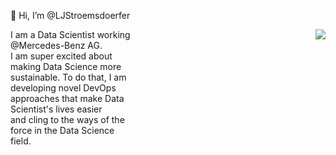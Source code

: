 👋 Hi, I’m @LJStroemsdoerfer

<div style="width: 40%; float:left">
    I am a Data Scientist working @Mercedes-Benz AG. <br>
    I am super excited about making Data Science more <br>
    sustainable. To do that, I am developing novel DevOps <br>
    approaches that make Data Scientist's lives easier <br>
    and cling to the ways of the force in the Data Science field.
</div>

<div style="width: 40%; float:right">
    <img align="right" src="https://github-readme-stats.vercel.app/api/top-langs/?username=LJStroemsdoerfer&layout=compact&card_width=250&langs_count=6&theme=vue-dark">
</div>

